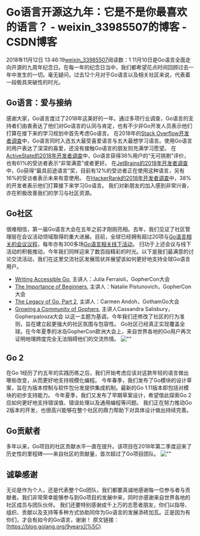 # Go语言开源这九年：它是不是你最喜欢的语言？ - weixin_33985507的博客 - CSDN博客
2018年11月12日 13:46:19[weixin_33985507](https://me.csdn.net/weixin_33985507)阅读数：1
11月10日是Go语言全面走向开源的九周年纪念日。在每一年的纪念日当中，我们都希望花点时间回顾过去一年中发生的一切。毫无疑问，过去12个月对于Go语言以及相关社区来说，代表着一段极具突破性的时光。
## Go语言：爱与接纳
感谢大家，Go语言度过了2018年这美好的一年。通过多项行业调查，Go语言的支持者们由衷表达了他们对Go语言的认同与肯定，也有不少非Go开发人员表示他们打算在接下来的学习规划中首先考虑Go语言。
在2018年的[Stack Overflow开发者调查](%5C)中，Go语言同时入选五大最受喜爱语言与五大最想学习语言。使用Go语言的用户表达了深深的喜爱，还没有接触Go语言的朋友则充满学习愿望。
在[ActiveState的2018年开发者调查](%5C)中，Go语言获得36%用户的“无可挑剔”评价，也有61%的受访者表示“非常满意”或者更好。
在[JetBrains的2018年开发者调查](%5C)中，Go获得“最具前途语言”奖，目前有12%的受访者正在使用这种语言，另有16%的受访者表示未来有意使用。
在[HackerRank的2018年开发者调查](%5C)中，38%的开发者表示他们打算接下来学习Go语言。
我们对新朋友的加入感到非常兴奋，亦在积极改善我们的学习与社区资源。
## Go社区
很难相信，第一届Go语言大会在五年之前才刚刚亮相。去年，我们见证了社区管理层在会议活动领域取得的重大进展。目前，全球已经拥有超过20项与[Go语言相关的会议议程](%5C)，每年亦有300多场[Go语言相关线下活动](%5C)。
归功于上述会议与线下活动的积极推动，今年我们同样迎来了数百段精彩的时光。以下是我们最满意的讨论交流活动，我们在这里交流社区发展现状并展望该如何更好地支持全球Go语言用户。
- [Writing Accessible Go,](%5C) 主讲人：Julia Ferraioli，GopherCon大会
- [The Importance of Beginners,](%5C) 主讲人：Natalie Pistunovich，GopherCon大会
- [The Legacy of Go, Part 2](%5C), 主讲人：Carmen Andoh，GothamGo大会
- [Growing a Community of Gophers](%5C), 主讲人Cassandra Salisbury，Gopherpalooza大会
以这一主题为基调，今年我们还修改了社区的行为准则，旨在建立起更强大的社区氛围与包容性。
Go社区已经真正实现覆盖全球。在今年夏季的冰岛GopherCon欧洲大会上，来自世界各地的Go用户再次证明地理跨度完全无法阻碍他们的交流热情。
![\"\"](https://static001.geekbang.org/resource/image/03/41/03812e54fb866b974ccbb1c2d7f38b41.jpg)
## Go 2
在Go 1经历了约五年的实践历练之后，我们开始考虑应该对这款年轻的语言做出哪些改变，从而更好地支持规模化编程。
今年春季，我们发布了Go模块的设计草案，旨在为版本控制与软件包分发提供集成机制。最新的Go 1.11版本即包括对模块的初步支持能力。
今年夏季，我们又发布了早期草案设计，希望借此探索Go 2应如何更好地支持错误值、错误处理以及通用编程等问题。
我们正在努力推动Go 2版本的开发，也很高兴能够在整个社区的鼎力帮助下对具体设计做出持续完善。
## Go贡献者
多年以来，Go项目的社区贡献水平一直在提升。该项目在2018年第二季度迎来了历史性的里程碑——来自社区的贡献量，首次超过了Go项目团队。
![\"\"](https://static001.geekbang.org/resource/image/05/34/055d45a63040d1f507db9b369c5fdd34.png)
## 诚挚感谢
无论是作为个人，还是代表整个Go团队，我们都要真诚地感谢每一位参与者与贡献者。我们非常荣幸能够参与到Go项目的发展中来，同时亦感谢来自世界各地的社区成员与团队伙伴。
我们还要特别感谢成千上万的志愿者朋友，你们以指导、组织、贡献以及支持等多种方式协助同伴为Go语言的发展添砖加瓦。正是因为有你们，才会有如今的Go语言，谢谢！
原文链接：[https://blog.golang.org/9years](%5C)
